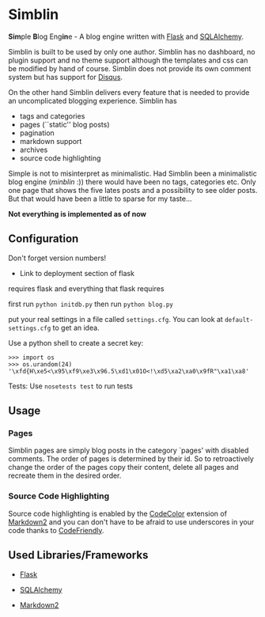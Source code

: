 Simblin
=======

**Sim**ple **B**log Eng**in**e - A blog engine written with [Flask][] and
[SQLAlchemy][].

Simblin is built to be used by only one author. Simblin has no dashboard, no
plugin support and no theme support although the templates and css can be
modified by hand of course. Simblin does not provide its own comment system
but has support for [Disqus](http://disqus.com/).

On the other hand Simblin delivers every feature that is needed to provide
an uncomplicated blogging experience. Simblin has 

* tags and categories 
* pages (``static'' blog posts)
* pagination 
* markdown support
* archives
* source code highlighting

Simple is not to misinterpret as minimalistic. Had Simblin been a minimalistic
blog engine (*minblin* :)) there would have been no tags, categories etc. Only
one page that shows the five lates posts and a possibility to see older posts.
But that would have been a little to sparse for my taste...

**Not everything is implemented as of now**


Configuration
-------------

Don't forget version numbers!
* Link to deployment section of flask

requires flask and everything that flask requires

first run `python initdb.py` then run `python blog.py`

put your real settings in a file called `settings.cfg`. You can look at
`default-settings.cfg` to get an idea.

Use a python shell to create a secret key:

    >>> import os
    >>> os.urandom(24)
    '\xfd{H\xe5<\x95\xf9\xe3\x96.5\xd1\x01O<!\xd5\xa2\xa0\x9fR"\xa1\xa8'

Tests: Use `nosetests test` to run tests


Usage
-----

### Pages

Simblin pages are simply blog posts in the category `pages' with disabled
comments. The order of pages is determined by their id. So to retroactively
change the order of the pages copy their content, delete all pages and recreate
them in the desired order. 

### Source Code Highlighting

Source code highlighting is enabled by the [CodeColor][] extension of 
[Markdown2][] and you can don't have to be afraid to use underscores in your
code thanks to [CodeFriendly].

  [codecolor]: http://code.google.com/p/python-markdown2/wiki/CodeColor
  [codefriendly]: http://code.google.com/p/python-markdown2/wiki/CodeFriendly


Used Libraries/Frameworks
-------------------------

* [Flask][]
* [SQLAlchemy][]
* [Markdown2][]

  [markdown2]: http://code.google.com/p/python-markdown2/
  [flask]: http://flask.pocoo.org/
  [sqlalchemy]: http://www.sqlalchemy.org/
